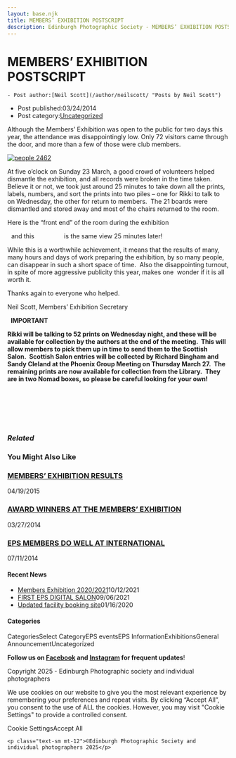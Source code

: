 ```yaml
---
layout: base.njk
title: MEMBERS’ EXHIBITION POSTSCRIPT
description: Edinburgh Photographic Society - MEMBERS’ EXHIBITION POSTSCRIPT
---
```


<div class="container mx-auto px-4 py-8">
  <div class="prose max-w-3xl mx-auto">
    <h1 class="text-3xl font-bold mb-6">MEMBERS’ EXHIBITION POSTSCRIPT</h1>

    - Post author:[Neil Scott](/author/neilscott/ "Posts by Neil Scott")
- Post published:03/24/2014
- Post category:[Uncategorized](/category/uncategorized/)

Although the Members’ Exhibition was open to the public for two days this year, the attendance was disappointingly low.&nbsp;Only 72 visitors came through the door, and more than a few of those were club members.

[![people 2462](images/people-2462-300x224.jpg)](https://i0.wp.com/www.edinburghphotographicsociety.co.uk/wp-content/uploads/2014/03/people-2462.jpg?ssl=1)&nbsp;&nbsp; &nbsp; &nbsp; &nbsp; &nbsp; &nbsp; &nbsp; &nbsp; &nbsp; &nbsp; &nbsp; &nbsp;&nbsp; [![people 2460](data:image/gif;base64,R0lGODlhAQABAAAAACH5BAEKAAEALAAAAAABAAEAAAICTAEAOw==)](https://i0.wp.com/www.edinburghphotographicsociety.co.uk/wp-content/uploads/2014/03/people-2460.jpg?ssl=1)

At five o’clock on Sunday 23 March, a good crowd of volunteers helped dismantle the exhibition, and all records were broken in the time taken.&nbsp; Believe it or not, we took just around 25 minutes to take down all the prints, labels, numbers, and sort the prints into two piles – one for Rikki to talk to on Wednesday, the other for return to members.&nbsp; The 21 boards were dismantled and stored away and most of the chairs returned to the room.

Here is the “front end” of the room during the exhibition

[![room 2450](data:image/gif;base64,R0lGODlhAQABAAAAACH5BAEKAAEALAAAAAABAAEAAAICTAEAOw==)](https://i0.wp.com/www.edinburghphotographicsociety.co.uk/wp-content/uploads/2014/03/room-2450.jpg?ssl=1)&nbsp; and this &nbsp;&nbsp;&nbsp;&nbsp;&nbsp;[![chairs 2466](data:image/gif;base64,R0lGODlhAQABAAAAACH5BAEKAAEALAAAAAABAAEAAAICTAEAOw==)](https://i0.wp.com/www.edinburghphotographicsociety.co.uk/wp-content/uploads/2014/03/chairs-2466.jpg?ssl=1)&nbsp;&nbsp;&nbsp;&nbsp;&nbsp;&nbsp;&nbsp;&nbsp;&nbsp;&nbsp; is the same view 25 minutes later!

While this is a worthwhile achievement, it means that the results of many, many hours and days of work preparing the exhibition, by so many people, can disappear in such a short space of time.&nbsp; Also the disappointing turnout, in spite of more aggressive publicity this year, makes one&nbsp; wonder if it is all worth it.

Thanks again to everyone who helped.

Neil Scott, Members’ Exhibition Secretary

&nbsp; **IMPORTANT**

**Rikki will be talking to 52 prints on Wednesday night, and these will be available for collection by the authors at the end of the meeting.&nbsp; This will allow members to pick them up in time to send them to the Scottish Salon.&nbsp; Scottish Salon entries will be collected by Richard Bingham and Sandy Cleland at the Phoenix Group Meeting on Thursday March 27.&nbsp; The remaining prints are now available for collection from the Library.&nbsp; They are in two Nomad boxes, so please be careful looking for your own!**

&nbsp;

&nbsp;

&nbsp;

### _Related_

### You Might Also Like

### [MEMBERS’ EXHIBITION RESULTS](/uncategorized/members-exhibition-results/)
04/19/2015

### [AWARD WINNERS AT THE MEMBERS’ EXHIBITION](/uncategorized/award-winners-at-the-members-exhibition/)
03/27/2014

### [EPS MEMBERS DO WELL AT INTERNATIONAL](/uncategorized/eps-members-do-well-at-international/)
07/11/2014

#### Recent News

- [Members Exhibition 2020/2021](/uncategorized/20207/)10/12/2021
- [FIRST EPS DIGITAL SALON](/uncategorized/19611/)09/06/2021
- [Updated facility booking site](/eps_information/updated-facility-booking-site/)01/16/2020

#### Categories
CategoriesSelect CategoryEPS eventsEPS InformationExhibitionsGeneral AnnouncementUncategorized

**Follow us on [Facebook](https://www.facebook.com/EdinburghPhotographicSociety/) and [Instagram](https://www.instagram.com/edinburghphotographicsociety) for frequent updates**!

 Copyright 2025 - Edinburgh Photographic society and individual photographers 

We use cookies on our website to give you the most relevant experience by remembering your preferences and repeat visits. By clicking “Accept All”, you consent to the use of ALL the cookies. However, you may visit "Cookie Settings" to provide a controlled consent.

Cookie SettingsAccept All

    <p class="text-sm mt-12">©Edinburgh Photographic Society and individual photographers 2025</p>
  </div>
</div>